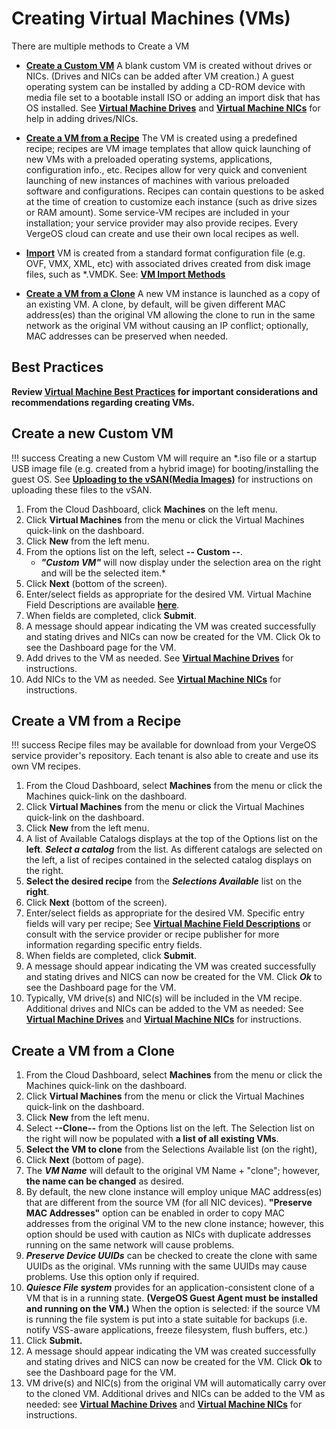 # Creating Virtual Machines (VMs)

There are multiple methods to Create a VM

- [**Create a Custom VM**](#create-a-new-custom-vm)
A blank custom VM is created without drives or NICs. (Drives and NICs can be added after VM creation.) A guest operating system can be installed by adding a CD-ROM device with media file set to a bootable install ISO or adding an import disk that has OS installed. See [**Virtual Machine Drives**](/product-guide/virtual-machines/vm-drives) and [**Virtual Machine NICs**](/product-guide/virtual-machines/vm-nics) for help in adding drives/NICs.

- [**Create a VM from a Recipe**](#create-a-vm-from-a-recipe)
The VM is created using a predefined recipe; recipes are VM image templates that allow quick launching of new VMs with a preloaded operating systems, applications, configuration info., etc. Recipes allow for very quick and convenient launching of new instances of machines with various preloaded software and configurations. Recipes can contain questions to be asked at the time of creation to customize each instance (such as drive sizes or RAM amount). Some service-VM recipes are included in your installation; your service provider may also provide recipes. Every VergeOS cloud can create and use their own local recipes as well.

- [**Import**](/product-guide/virtual-machines/import-vms)
VM is created from a standard format configuration file (e.g. OVF, VMX, XML, etc) with associated drives created from disk image files, such as \*.VMDK. See: [**VM Import Methods**](/product-guide/virtual-machines/import-vms)

- [**Create a VM from a Clone**](#create-a-vm-from-a-clone)
A new VM instance is launched as a copy of an existing VM. A clone, by default, will be given different MAC address(es) than the original VM allowing the clone to run in the same network as the original VM without causing an IP conflict; optionally, MAC addresses can be preserved when needed.

## Best Practices

**Review [**Virtual Machine Best Practices**](/product-guide/virtual-machines/vm-best-practices) for important considerations and recommendations regarding creating VMs.**

## Create a new Custom VM

!!! success
    Creating a new Custom VM will require an *.iso file or a startup USB image file (e.g. created from a hybrid image) for booting/installing the guest OS. See [**Uploading to the vSAN(Media Images)**](/product-guide/storage/uploading-files-to-vsan) for instructions on uploading these files to the vSAN.

1. From the Cloud Dashboard, click **Machines** on the left menu.
2. Click **Virtual Machines** from the menu or click the Virtual Machines quick-link on the dashboard.
3. Click **New** from the left menu.
4. From the options list on the left, select **-- Custom --**.
    - ***"Custom VM"*** will now display under the selection area on the right and will be the selected item.*
5. Click **Next** (bottom of the screen).
6. Enter/select fields as appropriate for the desired VM. Virtual Machine Field Descriptions are available [**here**](/product-guide/virtual-machines/vm-field-descriptions).
7. When fields are completed, click **Submit**.
8. A message should appear indicating the VM was created successfully and stating drives and NICs can now be created for the VM. Click Ok to see the Dashboard page for the VM.
9. Add drives to the VM as needed. See [**Virtual Machine Drives**](/product-guide/virtual-machines/vm-drives) for instructions.
10. Add NICs to the VM as needed. See [**Virtual Machine NICs**](/product-guide/virtual-machines/vm-nics) for instructions.

## Create a VM from a Recipe

!!! success
    Recipe files may be available for download from your VergeOS service provider's repository. Each tenant is also able to create and use its own VM recipes.

1. From the Cloud Dashboard, select **Machines** from the menu or click the Machines quick-link on the dashboard.
2. Click **Virtual Machines** from the menu or click the Virtual Machines quick-link on the dashboard.
3. Click **New** from the left menu.
4. A list of Available Catalogs displays at the top of the Options list on the **left**. ***Select a catalog*** from the list. As different catalogs are selected on the left, a list of recipes contained in the selected catalog displays on the right.
5. **Select the desired recipe** from the ***Selections Available*** list on the **right**.
6. Click **Next** (bottom of the screen).
7. Enter/select fields as appropriate for the desired VM. Specific entry fields will vary per recipe; See [**Virtual Machine Field Descriptions**](/product-guide/virtual-machines/vm-field-descriptions) or consult with the service provider or recipe publisher for more information regarding specific entry fields.
8. When fields are completed, click **Submit**.
9. A message should appear indicating the VM was created successfully and stating drives and NICS can now be created for the VM. Click ***Ok*** to see the Dashboard page for the VM.
10. Typically, VM drive(s) and NIC(s) will be included in the VM recipe. Additional drives and NICs can be added to the VM as needed: See [**Virtual Machine Drives**](/product-guide/virtual-machines/vm-drives) and [**Virtual Machine NICs**](/product-guide/virtual-machines/vm-nics) for instructions.

## Create a VM from a Clone

1. From the Cloud Dashboard, select **Machines** from the menu or click the Machines quick-link on the dashboard.
2. Click **Virtual Machines** from the menu or click the Virtual Machines quick-link on the dashboard.
3. Click **New** from the left menu.
4. Select **--Clone--** from the Options list on the left. The Selection list on the right will now be populated with **a list of all existing VMs**.
5. **Select the VM to clone** from the Selections Available list (on the right),
6. Click **Next** (bottom of page).
7. The ***VM Name*** will default to the original VM Name + "clone"; however, **the name can be changed** as desired.
8. By default, the new clone instance will employ unique MAC address(es) that are different from the source VM (for all NIC devices). **"Preserve MAC Addresses"** option can be enabled in order to copy MAC addresses from the original VM to the new clone instance; however, this option should be used with caution as NICs with duplicate addresses running on the same network will cause problems.
9. ***Preserve Device UUIDs*** can be checked to create the clone with same UUIDs as the original. VMs running with the same UUIDs may cause problems. Use this option only if required.
10. ***Quiesce File system*** provides for an application-consistent clone of a VM that is in a running state. **(VergeOS Guest Agent must be installed and running on the VM.)** When the option is selected: if the source VM is running the file system is put into a state suitable for backups (i.e. notify VSS-aware applications, freeze filesystem, flush buffers, etc.)
11. Click **Submit.**
12. A message should appear indicating the VM was created successfully and stating drives and NICS can now be created for the VM. Click **Ok** to see the Dashboard page for the VM.
13. VM drive(s) and NIC(s) from the original VM will automatically carry over to the cloned VM. Additional drives and NICs can be added to the VM as needed: see [**Virtual Machine Drives**](/product-guide/virtual-machines/vm-drives) and [**Virtual Machine NICs**](/product-guide/virtual-machines/vm-nics) for instructions.
